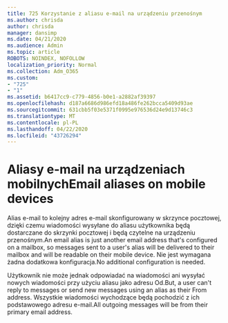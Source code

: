 ```yaml
---
title: 725 Korzystanie z aliasu e-mail na urządzeniu przenośnym
ms.author: chrisda
author: chrisda
manager: dansimp
ms.date: 04/21/2020
ms.audience: Admin
ms.topic: article
ROBOTS: NOINDEX, NOFOLLOW
localization_priority: Normal
ms.collection: Adm_O365
ms.custom:
- "725"
- "1"
ms.assetid: b6417cc9-c779-4856-b0e1-a2882af39397
ms.openlocfilehash: d187a6686d986efd18a486fe262bcca5409d93ae
ms.sourcegitcommit: 631cbb5f03e5371f0995e976536d24e9d13746c3
ms.translationtype: MT
ms.contentlocale: pl-PL
ms.lasthandoff: 04/22/2020
ms.locfileid: "43726294"
---
```

# <a name="email-aliases-on-mobile-devices"></a><span data-ttu-id="1c974-102">Aliasy e-mail na urządzeniach mobilnych</span><span class="sxs-lookup"><span data-stu-id="1c974-102">Email aliases on mobile devices</span></span>

<span data-ttu-id="1c974-103">Alias e-mail to kolejny adres e-mail skonfigurowany w skrzynce pocztowej, dzięki czemu wiadomości wysyłane do aliasu użytkownika będą dostarczane do skrzynki pocztowej i będą czytelne na urządzeniu przenośnym.</span><span class="sxs-lookup"><span data-stu-id="1c974-103">An email alias is just another email address that's configured on a mailbox, so messages sent to a user's alias will be delivered to their mailbox and will be readable on their mobile device.</span></span> <span data-ttu-id="1c974-104">Nie jest wymagana żadna dodatkowa konfiguracja.</span><span class="sxs-lookup"><span data-stu-id="1c974-104">No additional configuration is needed.</span></span>

<span data-ttu-id="1c974-105">Użytkownik nie może jednak odpowiadać na wiadomości ani wysyłać nowych wiadomości przy użyciu aliasu jako adresu Od.</span><span class="sxs-lookup"><span data-stu-id="1c974-105">But, a user can't reply to messages or send new messages using an alias as their From address.</span></span> <span data-ttu-id="1c974-106">Wszystkie wiadomości wychodzące będą pochodzić z ich podstawowego adresu e-mail.</span><span class="sxs-lookup"><span data-stu-id="1c974-106">All outgoing messages will be from their primary email address.</span></span>
